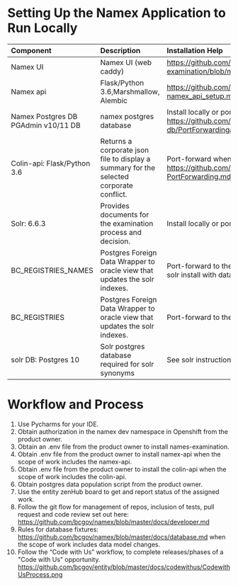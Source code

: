 # Setting Up the Namex Application to Run Locally
| Component        | Description           |Installation Help|Repo Path|
| :-------------   | :---------------------|:----------------|:--------|
| Namex UI         | Namex UI (web caddy)  | https://github.com/bcgov/name-examination/blob/master/docs/DeveloperSetupAndRun.md| https://github.com/bcgov/name-examination|              |         |
| Namex api|Flask/Python 3.6,Marshmallow, Alembic|https://github.com/bcgov/namex/blob/master/docs/Backend-namex_api_setup.md|https://github.com/bcgov/namex/tree/master/api|
| Namex Postgres DB PGAdmin v10/11 DB|namex postgres database|Install locally or port-forward https://github.com/bcgov/namex/blob/master/namex-db/PortForwardingaDatabase.md|https://github.com/bcgov/namex/tree/master/namex-db|
| Colin-api: Flask/Python 3.6|Returns a corporate json file to display a summary for the selected corporate conflict. |Port-forward when no changes are required. https://github.com/bcgov/entity/blob/master/docs/namex/Colin-PortForwarding.md|https://github.com/bcgov/namex/tree/master/colin-api|
| Solr: 6.6.3|Provides documents for the examination process and decision.|Install locally or port-forward | https://github.com/LJTrent/namex/blob/master/solr/docs/solr_standalone_customization.md , https://github.com/LJTrent/namex/blob/master/solr/docs/operations_manual.md |https://github.com/bcgov/namex/tree/master/solr|
| BC_REGISTRIES_NAMES|Postgres Foreign Data Wrapper to oracle view that updates the solr indexes.|Port-forward to the foreign data wrapper required to load local solr install with data.|https://github.com/LJTrent/namex/blob/master/solr/docs/operations_manual.md|
| BC_REGISTRIES|Postgres Foreign Data Wrapper to oracle view that updates the solr indexes.|Port-forward to the foreign data wrapper.|https://github.com/bcgov/namex/blob/master/solr/docs/operations_manual.md |
| solr DB: Postgres 10|Solr postgres database required for solr synonyms|See solr instructions to setup port-forwarding| |

# Workflow and Process
1.	Use Pycharms for your IDE.
2.	Obtain authorization in the namex dev namespace in Openshift from the product owner.
3.	Obtain an .env file from the product owner to install names-examination.
4.	Obtain .env file from the product owner to install namex-api  when the scope of work includes the namex-api.
5.	Obtain .env file from the product owner to install the colin-api when the scope of work includes the colin-api.
6.	Obtain postgres data population script from the product owner.
7.	Use the entity zenHub board to get and report status of the assigned work.
8.	Follow the git flow for management of repos, inclusion of tests, pull request and code review set out here: https://github.com/bcgov/namex/blob/master/docs/developer.md
9.	Rules for database fixtures: https://github.com/bcgov/namex/blob/master/docs/database.md  when the scope of work includes data model changes.
10.	Follow the “Code with Us” workflow, to complete releases/phases of a "Code with Us" opportunity.
	https://github.com/bcgov/entity/blob/master/docs/codewithus/CodewithUsProcess.png






